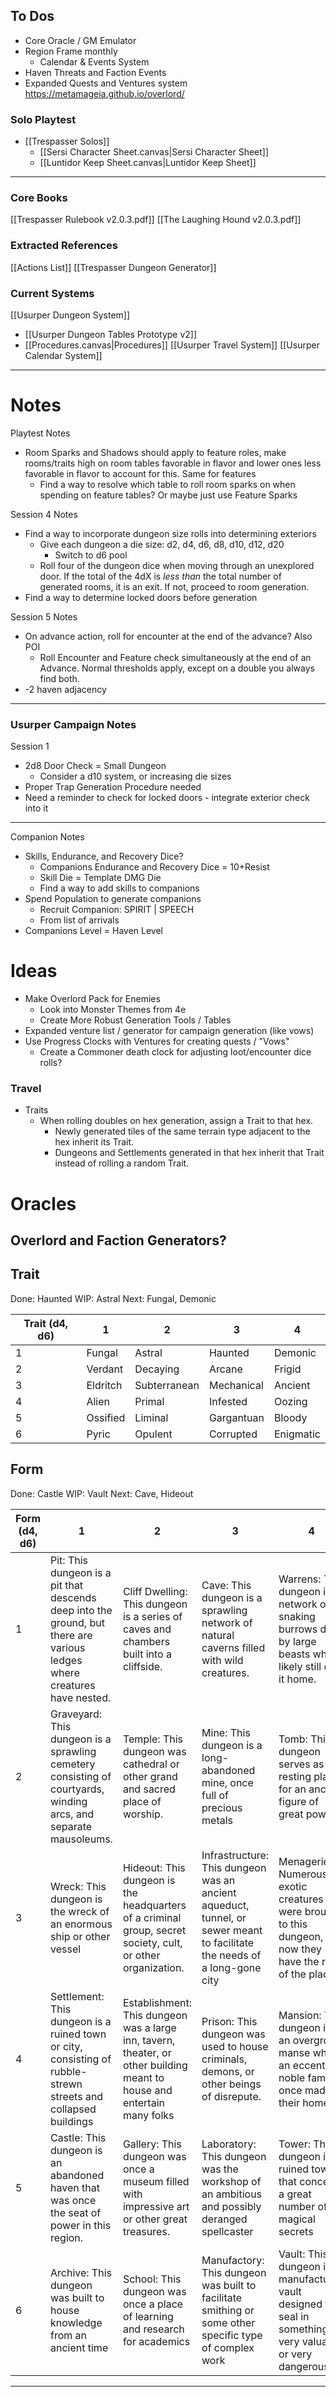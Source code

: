 ## To Dos
- Core Oracle / GM Emulator
- Region Frame monthly
	- Calendar & Events System
- Haven Threats and Faction Events
- Expanded Quests and Ventures system
https://metamageia.github.io/overlord/
### Solo Playtest
- [[Trespasser Solos]]
	- [[Sersi Character Sheet.canvas|Sersi Character Sheet]]
	- [[Luntidor Keep Sheet.canvas|Luntidor Keep Sheet]]

---
### Core Books
[[Trespasser Rulebook v2.0.3.pdf]]
[[The Laughing Hound v2.0.3.pdf]]
### Extracted References
[[Actions List]]
[[Trespasser Dungeon Generator]]
### Current Systems
[[Usurper Dungeon System]]
- [[Usurper Dungeon Tables Prototype v2]]
- [[Procedures.canvas|Procedures]]
[[Usurper Travel System]]
[[Usurper Calendar System]]

---
# Notes

Playtest Notes
- Room Sparks and Shadows should apply to feature roles, make rooms/traits high on room tables favorable in flavor and lower ones less favorable in flavor to account for this. Same for features
	- Find a way to resolve which table to roll room sparks on when spending on feature tables? Or maybe just use Feature Sparks

Session 4 Notes
- Find a way to incorporate dungeon size rolls into determining exteriors
	- Give each dungeon a die size: d2, d4, d6, d8, d10, d12, d20
		- Switch to d6 pool
	- Roll four of the dungeon dice when moving through an unexplored door. If the total of the 4dX is *less than* the total number of generated rooms, it is an exit. If not, proceed to room generation.
- Find a way to determine locked doors before generation

Session 5 Notes
- On advance action, roll for encounter at the end of the advance? Also POI
	- Roll Encounter and Feature check simultaneously at the end of an Advance. Normal thresholds apply, except on a double you always find both.
- -2 haven adjacency


---

### Usurper Campaign Notes
Session 1
- 2d8 Door Check = Small Dungeon
	- Consider a d10 system, or increasing die sizes
- Proper Trap Generation Procedure needed
- Need a reminder to check for locked doors - integrate exterior check into it



---


Companion Notes
- Skills, Endurance, and Recovery Dice?
	- Companions Endurance and Recovery Dice = 10+Resist
	- Skill Die = Template DMG Die
	- Find a way to add skills to companions
-  Spend Population to generate companions
	- Recruit Companion: SPIRIT | SPEECH
	- From list of arrivals
- Companions Level = Haven Level

# Ideas

- Make Overlord Pack for Enemies
	- Look into Monster Themes from 4e
	- Create More Robust Generation Tools / Tables
- Expanded venture list / generator for campaign generation (like vows)
- Use Progress Clocks with Ventures for creating quests / "Vows"
	- Create a Commoner death clock for adjusting loot/encounter dice rolls?


### Travel
- Traits
	- When rolling doubles on hex generation, assign a Trait to that hex. 
		- Newly generated tiles of the same terrain type adjacent to the hex inherit its Trait.
		- Dungeons and Settlements generated in that hex inherit that Trait instead of rolling a random Trait.

# Oracles

## Overlord and Faction Generators?
## Trait
Done: Haunted
WIP: Astral
Next: Fungal, Demonic

| Trait (d4, d6) | 1        | 2            | 3          | 4         |
| -------------- | -------- | ------------ | ---------- | --------- |
| 1              | Fungal   | Astral       | Haunted    | Demonic   |
| 2              | Verdant  | Decaying     | Arcane     | Frigid    |
| 3              | Eldritch | Subterranean | Mechanical | Ancient   |
| 4              | Alien    | Primal       | Infested   | Oozing    |
| 5              | Ossified | Liminal      | Gargantuan | Bloody    |
| 6              | Pyric    | Opulent      | Corrupted  | Enigmatic |

## Form
Done: Castle
WIP: Vault
Next: Cave, Hideout

| Form (d4, d6) | 1                                                                                                                        | 2                                                                                                                       | 3                                                                                                                        | 4                                                                                                         |
| ------------- | ------------------------------------------------------------------------------------------------------------------------ | ----------------------------------------------------------------------------------------------------------------------- | ------------------------------------------------------------------------------------------------------------------------ | --------------------------------------------------------------------------------------------------------- |
| 1             | Pit: This dungeon is a pit that descends deep into the ground, but there are various ledges where creatures have nested. | Cliff Dwelling: This dungeon is a series of caves and chambers built into a cliffside.                                  | Cave: This dungeon is a sprawling network of natural caverns filled with wild creatures.                                 | Warrens: This dungeon is a network of snaking burrows dug by large beasts who likely still call it home.  |
| 2             | Graveyard: This dungeon is a sprawling cemetery consisting of courtyards, winding arcs, and separate mausoleums.         | Temple: This dungeon was cathedral or other grand and sacred place of worship.                                          | Mine: This dungeon is a long- abandoned mine, once full of precious metals                                               | Tomb: This dungeon serves as the resting place for an ancient figure of great power                       |
| 3             | Wreck: This dungeon is the wreck of an enormous ship or other vessel                                                     | Hideout: This dungeon is the headquarters of a criminal group, secret society, cult, or other organization.             | Infrastructure: This dungeon was an ancient aqueduct, tunnel, or sewer meant to facilitate the needs of a long-gone city | Menagerie: Numerous exotic creatures were brought to this dungeon, and now they have the run of the place |
| 4             | Settlement: This dungeon is a ruined town or city, consisting of rubble-strewn streets and collapsed buildings           | Establishment: This dungeon was a large inn, tavern, theater, or other building meant to house and entertain many folks | Prison: This dungeon was used to house criminals, demons, or other beings of disrepute.                                  | Mansion: This dungeon is an overgrown manse where an eccentric noble family once made their home.         |
| 5             | Castle: This dungeon is an abandoned haven that was once the seat of power in this region.                               | Gallery: This dungeon was once a museum filled with impressive art or other great treasures.                            | Laboratory: This dungeon was the workshop of an ambitious and possibly deranged spellcaster                              | Tower: This dungeon is a ruined tower that conceals a great number of magical secrets                     |
| 6             | Archive: This dungeon was built to house knowledge from an ancient time                                                  | School: This dungeon was once a place of learning and research for academics                                            | Manufactory: This dungeon was built to facilitate smithing or some other specific type of complex work                   | Vault: This dungeon is a manufactured vault designed to seal in something very valuable or very dangerous |





---

